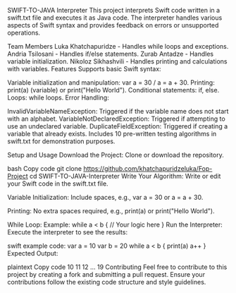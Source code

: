 SWIFT-TO-JAVA Interpreter
This project interprets Swift code written in a swift.txt file and executes it as Java code. The interpreter handles various aspects of Swift syntax and provides feedback on errors or unsupported operations.

Team Members
Luka Khatchapuridze - Handles while loops and exceptions.
Andria Tsilosani - Handles if/else statements.
Zurab Antadze - Handles variable initialization.
Nikoloz Sikhashvili - Handles printing and calculations with variables.
Features
Supports basic Swift syntax:

Variable initialization and manipulation: var a = 30 / a = a + 30.
Printing: print(a) (variable) or print("Hello World").
Conditional statements: if, else.
Loops: while loops.
Error Handling:

InvalidVariableNameException: Triggered if the variable name does not start with an alphabet.
VariableNotDeclaredException: Triggered if attempting to use an undeclared variable.
DuplicateFieldException: Triggered if creating a variable that already exists.
Includes 10 pre-written testing algorithms in swift.txt for demonstration purposes.

Setup and Usage
Download the Project: Clone or download the repository.

bash
Copy code
git clone https://github.com/khatchapuridzeluka/Fop-Project
cd SWIFT-TO-JAVA-Interpreter
Write Your Algorithm: Write or edit your Swift code in the swift.txt file.

Variable Initialization: Include spaces, e.g., var a = 30 or a = a + 30.

Printing: No extra spaces required, e.g., print(a) or print("Hello World").

While Loop: Example:
while a < b {
  // Your logic here
}
Run the Interpreter: Execute the interpreter to see the results:

swift
example code:
var a = 10
var b = 20
while a < b {
    print(a)
    a++
}
Expected Output:

plaintext
Copy code
10
11
12
...
19
Contributing
Feel free to contribute to this project by creating a fork and submitting a pull request. Ensure your contributions follow the existing code structure and style guidelines.



